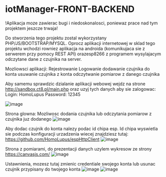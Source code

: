 # iotManager-FRONT-BACKEND

!Aplikacja moze zawierac bugi i niedoskonalosci, poniewaz prace nad tym projektem jeszcze trwaja!


Do stworzenia tego projektu zostal wykorzystany PHP/JS/BOOTSTRAP/MYSQL. Oprocz aplikacji internetowej w sklad tego projektu wchodzi rowniez aplikacja na androida (komunikujaca sie z serwerem przy pomocy REST API) orazesp8266 z programem wysylajacym odczytane dane z czujnika na server. 

Mozliowsci aplikacji:
Rejestrowanie
Logowanie
dodawanie czujnika do konta
usuwanie czujnika z konta
odczytwanie pomiarow z danego czujnika

Aby samemu sprawdzic dzialanie aplikacji webowej wejdz na strone http://sandbox.ct8.pl/main.php
oraz uzyj tych danych aby sie zalogowac:
Login: HomoLupus
Password: 12345

![image](https://user-images.githubusercontent.com/83671766/189491663-7d95f72c-05ce-4d05-b5f1-b014e88eb69d.png)

Strona glowna:
Mozliwosc dodania czujnika lub odczytania pomiarow z czujnika juz dodanego
![image](https://user-images.githubusercontent.com/83671766/189493065-36fda15e-43be-4372-8cb2-fce971428f3a.png)

Aby dodac czujnik do konta nalezy podac id chipa esp. Id chipa wyswietla sie podczas konfiguracji urzadzenia wiecej znajdziesz tutaj: https://github.com/HomoLupus/espHttpClient
![image](https://user-images.githubusercontent.com/83671766/189493368-f5cb2fd3-748d-48b0-af83-fc7b68ad853b.png)

Strona z pomiarami, do prezentacji danych uzylem wykresow ze strony https://canvasjs.com/
![image](https://user-images.githubusercontent.com/83671766/189493891-0c5b23f1-b664-4b80-a30a-0c9e0e1b0c19.png)

Ustawnienia, mozesz tutaj zmienic credentiale swojego konta lub usunac czujnik przypisany do twojego konta
![image](https://user-images.githubusercontent.com/83671766/189493969-4b8d8b56-9afc-4851-994e-e14fd546d2e7.png)
![image](https://user-images.githubusercontent.com/83671766/189494006-06f0a5a7-c7d9-425c-be68-99347a263e80.png)




